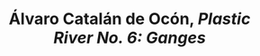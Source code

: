 ---
title: 'Álvaro Catalán de Ocón, *Plastic River No. 6: Ganges*'
layout: entry
presentation: side-by-side
object:
  - id: ptl-24663
order: 409
menu: false
---